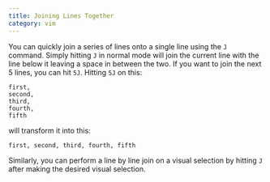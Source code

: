 ```yaml
---
title: Joining Lines Together
category: vim
---
```


You can quickly join a series of lines onto a single line using the ```J```
command. Simply hitting ```J``` in normal mode will join the current line with
the line below it leaving a space in between the two. If you want to join
the next 5 lines, you can hit ```5J```. Hitting ```5J``` on this:

```
first,
second,
third,
fourth,
fifth
```

will transform it into this:

```
first, second, third, fourth, fifth
```

Similarly, you can perform a line by line join on a visual selection by
hitting ```J``` after making the desired visual selection.
